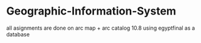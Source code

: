 # Geographic-Information-System
all asignments are done on  arc map + arc catalog 10.8 
using egyptfinal as a database

